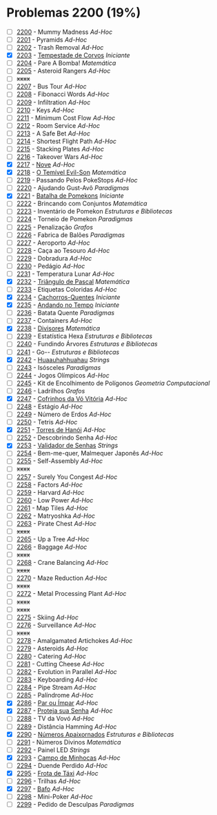 # Problemas 2200 (19%)

- [ ]  [2200](https://www.beecrowd.com.br/repository/UOJ_2200.html) - Mummy Madness *Ad-Hoc*
- [ ]  [2201](https://www.beecrowd.com.br/repository/UOJ_2201.html) - Pyramids *Ad-Hoc*
- [ ]  [2202](https://www.beecrowd.com.br/repository/UOJ_2202.html) - Trash Removal *Ad-Hoc*
- [x]  [2203](https://www.beecrowd.com.br/repository/UOJ_2203.html) - [Tempestade de Corvos](https://github.com/potigol/beecrowd/blob/master/src/2200/2203.poti) *Iniciante*
- [ ]  [2204](https://www.beecrowd.com.br/repository/UOJ_2204.html) - Pare A Bomba! *Matemática*
- [ ]  [2205](https://www.beecrowd.com.br/repository/UOJ_2205.html) - Asteroid Rangers *Ad-Hoc*
- [ ] ~~xxxx~~
- [ ]  [2207](https://www.beecrowd.com.br/repository/UOJ_2207.html) - Bus Tour *Ad-Hoc*
- [ ]  [2208](https://www.beecrowd.com.br/repository/UOJ_2208.html) - Fibonacci Words *Ad-Hoc*
- [ ]  [2209](https://www.beecrowd.com.br/repository/UOJ_2209.html) - Infiltration *Ad-Hoc*
- [ ]  [2210](https://www.beecrowd.com.br/repository/UOJ_2210.html) - Keys *Ad-Hoc*
- [ ]  [2211](https://www.beecrowd.com.br/repository/UOJ_2211.html) - Minimum Cost Flow *Ad-Hoc*
- [ ]  [2212](https://www.beecrowd.com.br/repository/UOJ_2212.html) - Room Service *Ad-Hoc*
- [ ]  [2213](https://www.beecrowd.com.br/repository/UOJ_2213.html) - A Safe Bet *Ad-Hoc*
- [ ]  [2214](https://www.beecrowd.com.br/repository/UOJ_2214.html) - Shortest Flight Path *Ad-Hoc*
- [ ]  [2215](https://www.beecrowd.com.br/repository/UOJ_2215.html) - Stacking Plates *Ad-Hoc*
- [ ]  [2216](https://www.beecrowd.com.br/repository/UOJ_2216.html) - Takeover Wars *Ad-Hoc*
- [x]  [2217](https://www.beecrowd.com.br/repository/UOJ_2217.html) - [Nove](https://github.com/potigol/beecrowd/blob/master/src/2200/2217.poti) *Ad-Hoc*
- [x]  [2218](https://www.beecrowd.com.br/repository/UOJ_2218.html) - [O Temível Evil-Son](https://github.com/potigol/beecrowd/blob/master/src/2200/2218.poti) *Matemática*
- [ ]  [2219](https://www.beecrowd.com.br/repository/UOJ_2219.html) - Passando Pelos PokeStops *Ad-Hoc*
- [ ]  [2220](https://www.beecrowd.com.br/repository/UOJ_2220.html) - Ajudando Gust-Avô *Paradigmas*
- [x]  [2221](https://www.beecrowd.com.br/repository/UOJ_2221.html) - [Batalha de Pomekons](https://github.com/potigol/beecrowd/blob/master/src/2200/2221.poti) *Iniciante*
- [ ]  [2222](https://www.beecrowd.com.br/repository/UOJ_2222.html) - Brincando com Conjuntos *Matemática*
- [ ]  [2223](https://www.beecrowd.com.br/repository/UOJ_2223.html) - Inventário de Pomekon *Estruturas e Bibliotecas*
- [ ]  [2224](https://www.beecrowd.com.br/repository/UOJ_2224.html) - Torneio de Pomekon *Paradigmas*
- [ ]  [2225](https://www.beecrowd.com.br/repository/UOJ_2225.html) - Penalização *Grafos*
- [ ]  [2226](https://www.beecrowd.com.br/repository/UOJ_2226.html) - Fabrica de Balões *Paradigmas*
- [ ]  [2227](https://www.beecrowd.com.br/repository/UOJ_2227.html) - Aeroporto *Ad-Hoc*
- [ ]  [2228](https://www.beecrowd.com.br/repository/UOJ_2228.html) - Caça ao Tesouro *Ad-Hoc*
- [ ]  [2229](https://www.beecrowd.com.br/repository/UOJ_2229.html) - Dobradura *Ad-Hoc*
- [ ]  [2230](https://www.beecrowd.com.br/repository/UOJ_2230.html) - Pedágio *Ad-Hoc*
- [ ]  [2231](https://www.beecrowd.com.br/repository/UOJ_2231.html) - Temperatura Lunar *Ad-Hoc*
- [x]  [2232](https://www.beecrowd.com.br/repository/UOJ_2232.html) - [Triângulo de Pascal](https://github.com/potigol/beecrowd/blob/master/src/2200/2232.poti) *Matemática*
- [ ]  [2233](https://www.beecrowd.com.br/repository/UOJ_2233.html) - Etiquetas Coloridas *Ad-Hoc*
- [x]  [2234](https://www.beecrowd.com.br/repository/UOJ_2234.html) - [Cachorros-Quentes](https://github.com/potigol/beecrowd/blob/master/src/2200/2234.poti) *Iniciante*
- [x]  [2235](https://www.beecrowd.com.br/repository/UOJ_2235.html) - [Andando no Tempo](https://github.com/potigol/beecrowd/blob/master/src/2200/2235.poti) *Iniciante*
- [ ]  [2236](https://www.beecrowd.com.br/repository/UOJ_2236.html) - Batata Quente *Paradigmas*
- [ ]  [2237](https://www.beecrowd.com.br/repository/UOJ_2237.html) - Containers *Ad-Hoc*
- [x]  [2238](https://www.beecrowd.com.br/repository/UOJ_2238.html) - [Divisores](https://github.com/potigol/beecrowd/blob/master/src/2200/2238.poti) *Matemática*
- [ ]  [2239](https://www.beecrowd.com.br/repository/UOJ_2239.html) - Estatística Hexa *Estruturas e Bibliotecas*
- [ ]  [2240](https://www.beecrowd.com.br/repository/UOJ_2240.html) - Fundindo Árvores *Estruturas e Bibliotecas*
- [ ]  [2241](https://www.beecrowd.com.br/repository/UOJ_2241.html) - Go-- *Estruturas e Bibliotecas*
- [x]  [2242](https://www.beecrowd.com.br/repository/UOJ_2242.html) - [Huaauhahhuahau](https://github.com/potigol/beecrowd/blob/master/src/2200/2242.poti) *Strings*
- [ ]  [2243](https://www.beecrowd.com.br/repository/UOJ_2243.html) - Isósceles *Paradigmas*
- [ ]  [2244](https://www.beecrowd.com.br/repository/UOJ_2244.html) - Jogos Olímpicos *Ad-Hoc*
- [ ]  [2245](https://www.beecrowd.com.br/repository/UOJ_2245.html) - Kit de Encolhimento de Polígonos *Geometria Computacional*
- [ ]  [2246](https://www.beecrowd.com.br/repository/UOJ_2246.html) - Ladrilhos *Grafos*
- [x]  [2247](https://www.beecrowd.com.br/repository/UOJ_2247.html) - [Cofrinhos da Vó Vitória](https://github.com/potigol/beecrowd/blob/master/src/2200/2247.poti) *Ad-Hoc*
- [ ]  [2248](https://www.beecrowd.com.br/repository/UOJ_2248.html) - Estágio *Ad-Hoc*
- [ ]  [2249](https://www.beecrowd.com.br/repository/UOJ_2249.html) - Número de Erdos *Ad-Hoc*
- [ ]  [2250](https://www.beecrowd.com.br/repository/UOJ_2250.html) - Tetris *Ad-Hoc*
- [x]  [2251](https://www.beecrowd.com.br/repository/UOJ_2251.html) - [Torres de Hanói](https://github.com/potigol/beecrowd/blob/master/src/2200/2251.poti) *Ad-Hoc*
- [ ]  [2252](https://www.beecrowd.com.br/repository/UOJ_2252.html) - Descobrindo Senha *Ad-Hoc*
- [x]  [2253](https://www.beecrowd.com.br/repository/UOJ_2253.html) - [Validador de Senhas](https://github.com/potigol/beecrowd/blob/master/src/2200/2253.poti) *Strings*
- [ ]  [2254](https://www.beecrowd.com.br/repository/UOJ_2254.html) - Bem-me-quer, Malmequer Japonês *Ad-Hoc*
- [ ]  [2255](https://www.beecrowd.com.br/repository/UOJ_2255.html) - Self-Assembly *Ad-Hoc*
- [ ] ~~xxxx~~
- [ ]  [2257](https://www.beecrowd.com.br/repository/UOJ_2257.html) - Surely You Congest *Ad-Hoc*
- [ ]  [2258](https://www.beecrowd.com.br/repository/UOJ_2258.html) - Factors *Ad-Hoc*
- [ ]  [2259](https://www.beecrowd.com.br/repository/UOJ_2259.html) - Harvard *Ad-Hoc*
- [ ]  [2260](https://www.beecrowd.com.br/repository/UOJ_2260.html) - Low Power *Ad-Hoc*
- [ ]  [2261](https://www.beecrowd.com.br/repository/UOJ_2261.html) - Map Tiles *Ad-Hoc*
- [ ]  [2262](https://www.beecrowd.com.br/repository/UOJ_2262.html) - Matryoshka *Ad-Hoc*
- [ ]  [2263](https://www.beecrowd.com.br/repository/UOJ_2263.html) - Pirate Chest *Ad-Hoc*
- [ ] ~~xxxx~~
- [ ]  [2265](https://www.beecrowd.com.br/repository/UOJ_2265.html) - Up a Tree *Ad-Hoc*
- [ ]  [2266](https://www.beecrowd.com.br/repository/UOJ_2266.html) - Baggage *Ad-Hoc*
- [ ] ~~xxxx~~
- [ ]  [2268](https://www.beecrowd.com.br/repository/UOJ_2268.html) - Crane Balancing *Ad-Hoc*
- [ ] ~~xxxx~~
- [ ]  [2270](https://www.beecrowd.com.br/repository/UOJ_2270.html) - Maze Reduction *Ad-Hoc*
- [ ] ~~xxxx~~
- [ ]  [2272](https://www.beecrowd.com.br/repository/UOJ_2272.html) - Metal Processing Plant *Ad-Hoc*
- [ ] ~~xxxx~~
- [ ] ~~xxxx~~
- [ ]  [2275](https://www.beecrowd.com.br/repository/UOJ_2275.html) - Skiing *Ad-Hoc*
- [ ]  [2276](https://www.beecrowd.com.br/repository/UOJ_2276.html) - Surveillance *Ad-Hoc*
- [ ] ~~xxxx~~
- [ ]  [2278](https://www.beecrowd.com.br/repository/UOJ_2278.html) - Amalgamated Artichokes *Ad-Hoc*
- [ ]  [2279](https://www.beecrowd.com.br/repository/UOJ_2279.html) - Asteroids *Ad-Hoc*
- [ ]  [2280](https://www.beecrowd.com.br/repository/UOJ_2280.html) - Catering *Ad-Hoc*
- [ ]  [2281](https://www.beecrowd.com.br/repository/UOJ_2281.html) - Cutting Cheese *Ad-Hoc*
- [ ]  [2282](https://www.beecrowd.com.br/repository/UOJ_2282.html) - Evolution in Parallel *Ad-Hoc*
- [ ]  [2283](https://www.beecrowd.com.br/repository/UOJ_2283.html) - Keyboarding *Ad-Hoc*
- [ ]  [2284](https://www.beecrowd.com.br/repository/UOJ_2284.html) - Pipe Stream *Ad-Hoc*
- [ ]  [2285](https://www.beecrowd.com.br/repository/UOJ_2285.html) - Palíndrome *Ad-Hoc*
- [x]  [2286](https://www.beecrowd.com.br/repository/UOJ_2286.html) - [Par ou Ímpar](https://github.com/potigol/beecrowd/blob/master/src/2200/2286.poti) *Ad-Hoc*
- [x]  [2287](https://www.beecrowd.com.br/repository/UOJ_2287.html) - [Proteja sua Senha](https://github.com/potigol/beecrowd/blob/master/src/2200/2287.poti) *Ad-Hoc*
- [ ]  [2288](https://www.beecrowd.com.br/repository/UOJ_2288.html) - TV da Vovó *Ad-Hoc*
- [ ]  [2289](https://www.beecrowd.com.br/repository/UOJ_2289.html) - Distância Hamming *Ad-Hoc*
- [x]  [2290](https://www.beecrowd.com.br/repository/UOJ_2290.html) - [Números Apaixornados](https://github.com/potigol/beecrowd/blob/master/src/2200/2290.poti) *Estruturas e Bibliotecas*
- [ ]  [2291](https://www.beecrowd.com.br/repository/UOJ_2291.html) - Números Divinos *Matemática*
- [ ]  [2292](https://www.beecrowd.com.br/repository/UOJ_2292.html) - Painel LED *Strings*
- [x]  [2293](https://www.beecrowd.com.br/repository/UOJ_2293.html) - [Campo de Minhocas](https://github.com/potigol/beecrowd/blob/master/src/2200/2293.poti) *Ad-Hoc*
- [ ]  [2294](https://www.beecrowd.com.br/repository/UOJ_2294.html) - Duende Perdido *Ad-Hoc*
- [x]  [2295](https://www.beecrowd.com.br/repository/UOJ_2295.html) - [Frota de Táxi](https://github.com/potigol/beecrowd/blob/master/src/2200/2295.poti) *Ad-Hoc*
- [ ]  [2296](https://www.beecrowd.com.br/repository/UOJ_2296.html) - Trilhas *Ad-Hoc*
- [x]  [2297](https://www.beecrowd.com.br/repository/UOJ_2297.html) - [Bafo](https://github.com/potigol/beecrowd/blob/master/src/2200/2297.poti) *Ad-Hoc*
- [ ]  [2298](https://www.beecrowd.com.br/repository/UOJ_2298.html) - Mini-Poker *Ad-Hoc*
- [ ]  [2299](https://www.beecrowd.com.br/repository/UOJ_2299.html) - Pedido de Desculpas *Paradigmas*